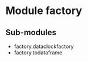 Module factory
==============

Sub-modules
-----------
* factory.dataclockfactory
* factory.todataframe
